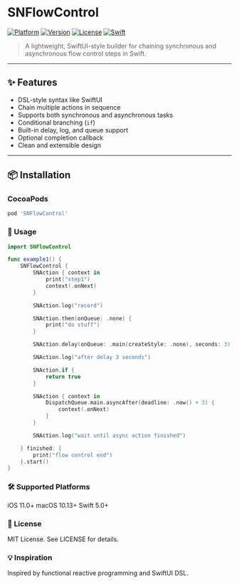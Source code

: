 # SNFlowControl

[![Platform](https://img.shields.io/cocoapods/p/SNFlowControl.svg)](https://cocoapods.org/pods/SNFlowControl)
[![Version](https://img.shields.io/cocoapods/v/SNFlowControl.svg)](https://cocoapods.org/pods/SNFlowControl)
[![License](https://img.shields.io/cocoapods/l/SNFlowControl.svg)](https://cocoapods.org/pods/SNFlowControl)
[![Swift](https://img.shields.io/badge/swift-5.0-orange.svg)](https://swift.org)

> A lightweight, SwiftUI-style builder for chaining synchronous and asynchronous flow control steps in Swift.

---

## ✨ Features

- DSL-style syntax like SwiftUI
- Chain multiple actions in sequence
- Supports both synchronous and asynchronous tasks
- Conditional branching (`if`)
- Built-in delay, log, and queue support
- Optional completion callback
- Clean and extensible design

---

## 📦 Installation

### CocoaPods

```ruby
pod 'SNFlowControl'
```

### 🚀 Usage
```swift
import SNFlowControl

func example1() {
    SNFlowControl {
        SNAction { context in
            print("step1")
            context(.onNext)
        }

        SNAction.log("record")

        SNAction.then(onQueue: .none) {
            print("do stuff")
        }

        SNAction.delay(onQueue: .main(createStyle: .none), seconds: 3)

        SNAction.log("after delay 3 seconds")

        SNAction.if {
            return true
        }

        SNAction { context in
            DispatchQueue.main.asyncAfter(deadline: .now() + 3) {
                context(.onNext)
            }
        }

        SNAction.log("wait until async action finished")

    } finished: {
        print("flow control end")
    }.start()
}
```
### 🛠 Supported Platforms
iOS 11.0+
macOS 10.13+
Swift 5.0+

### 📄 License
MIT License. See LICENSE for details.

### 💡 Inspiration
Inspired by functional reactive programming and SwiftUI DSL.
